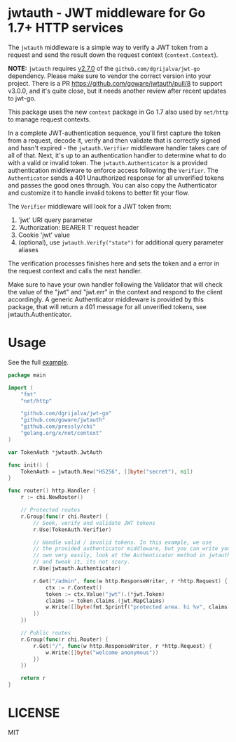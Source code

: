 jwtauth - JWT middleware for Go 1.7+ HTTP services
==================================================

The `jwtauth` middleware is a simple way to verify a JWT token from a request
and send the result down the request context (`context.Context`).

**NOTE:** `jwtauth` requires [v2.7.0](https://github.com/dgrijalva/jwt-go/tree/v2.7.0) of the
`github.com/dgrijalva/jwt-go` dependency. Please make sure to vendor the correct version
into your project. There is a PR https://github.com/goware/jwtauth/pull/8 to support v3.0.0,
and it's quite close, but it needs another review after recent updates to jwt-go.

This package uses the new `context` package in Go 1.7 also used by `net/http`
to manage request contexts.

In a complete JWT-authentication sequence, you'll first capture the token from
a request, decode it, verify and then validate that is correctly signed and hasn't
expired - the `jwtauth.Verifier` middleware handler takes care of all of that. Next,
it's up to an authentication handler to determine what to do with a valid or invalid
token. The `jwtauth.Authenticator` is a provided authentication middleware to enforce
access following the `Verifier`. The `Authenticator` sends a 401 Unauthorized response
for all unverified tokens and passes the good ones through. You can also copy the
Authenticator and customize it to handle invalid tokens to better fit your flow.

The `Verifier` middleware will look for a JWT token from:

1. 'jwt' URI query parameter
2. 'Authorization: BEARER T' request header
3. Cookie 'jwt' value
4. (optional), use `jwtauth.Verify("state")` for additional query parameter aliases

The verification processes finishes here and sets the token and a error in the request
context and calls the next handler.

Make sure to have your own handler following the Validator that will check the value of
the "jwt" and "jwt.err" in the context and respond to the client accordingly. A generic
Authenticator middleware is provided by this package, that will return a 401 message for
all unverified tokens, see jwtauth.Authenticator.

# Usage

See the full [example](https://github.com/goware/jwtauth/blob/master/_example/main.go).

```go
package main

import (
	"fmt"
	"net/http"

	"github.com/dgrijalva/jwt-go"
	"github.com/goware/jwtauth"
	"github.com/pressly/chi"
	"golang.org/x/net/context"
)

var TokenAuth *jwtauth.JwtAuth

func init() {
	TokenAuth = jwtauth.New("HS256", []byte("secret"), nil)
}

func router() http.Handler {
	r := chi.NewRouter()

	// Protected routes
	r.Group(func(r chi.Router) {
		// Seek, verify and validate JWT tokens
		r.Use(TokenAuth.Verifier)

		// Handle valid / invalid tokens. In this example, we use
		// the provided authenticator middleware, but you can write your
		// own very easily, look at the Authenticator method in jwtauth.go
		// and tweak it, its not scary.
		r.Use(jwtauth.Authenticator)

		r.Get("/admin", func(w http.ResponseWriter, r *http.Request) {
			ctx := r.Context()
			token := ctx.Value("jwt").(*jwt.Token)
			claims := token.Claims.(jwt.MapClaims)
			w.Write([]byte(fmt.Sprintf("protected area. hi %v", claims["user_id"])))
		})
	})

	// Public routes
	r.Group(func(r chi.Router) {
		r.Get("/", func(w http.ResponseWriter, r *http.Request) {
			w.Write([]byte("welcome anonymous"))
		})
	})

	return r
}
```

# LICENSE

MIT
